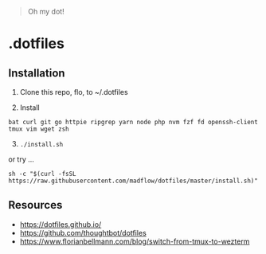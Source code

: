 > Oh my dot!

# .dotfiles

## Installation

1. Clone this repo, flo, to ~/.dotfiles

2. Install

```
bat curl git go httpie ripgrep yarn node php nvm fzf fd openssh-client tmux vim wget zsh
```

3. `./install.sh`

or try ...

```
sh -c "$(curl -fsSL https://raw.githubusercontent.com/madflow/dotfiles/master/install.sh)"
```

## Resources

- https://dotfiles.github.io/
- https://github.com/thoughtbot/dotfiles
- https://www.florianbellmann.com/blog/switch-from-tmux-to-wezterm
